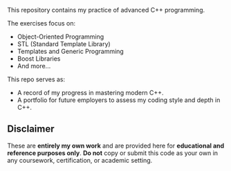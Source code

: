 This repository contains my practice of advanced C++ programming.

The exercises focus on:
- Object-Oriented Programming
- STL (Standard Template Library)
- Templates and Generic Programming
- Boost Libraries
- And more...

This repo serves as:
- A record of my progress in mastering modern C++.
- A portfolio for future employers to assess my coding style and depth in C++.

## Disclaimer
These are **entirely my own work** and are provided here for **educational and reference purposes only**.
**Do not** copy or submit this code as your own in any coursework, certification, or academic setting.
